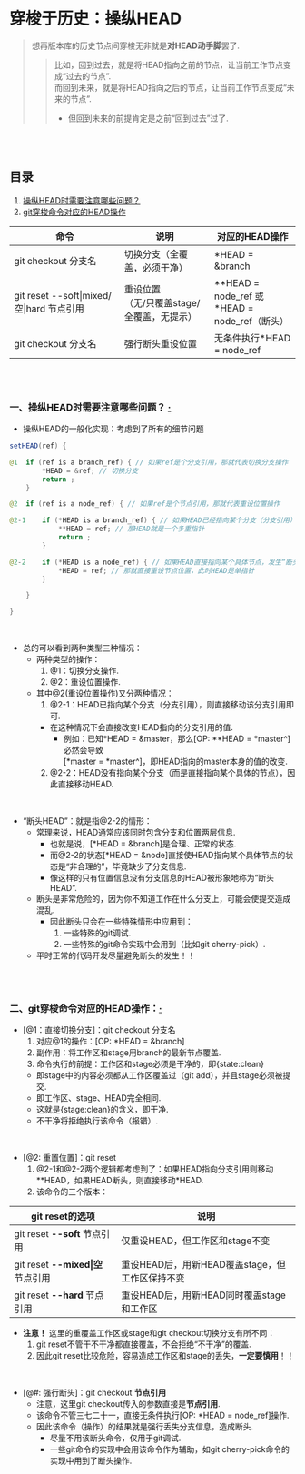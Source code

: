# 穿梭于历史：操纵HEAD
> 想再版本库的历史节点间穿梭无非就是**对HEAD动手脚**罢了.
>> 比如，回到过去，就是将HEAD指向之前的节点，让当前工作节点变成“过去的节点”.<br>
>> 而回到未来，就是将HEAD指向之后的节点，让当前工作节点变成“未来的节点”.
>>   - 但回到未来的前提肯定是之前“回到过去”过了.

<br><br>

## 目录

1. [操纵HEAD时需要注意哪些问题？](#一操纵head时需要注意哪些问题--)
2. [git穿梭命令对应的HEAD操作](#二git穿梭命令对应的head操作)

| 命令 | 说明 | 对应的HEAD操作 |
| --- | --- | --- |
| git checkout 分支名 | 切换分支（全覆盖，必须干净） | \*HEAD = &branch |
| git reset --soft\|mixed/空\|hard 节点引用 | 重设位置<br>（无/只覆盖stage/全覆盖，无提示） | \*\*HEAD = node_ref  或<br>\*HEAD =  node_ref（断头）|
| git checkout 分支名 | 强行断头重设位置 | 无条件执行\*HEAD = node_ref |

<br><br>

### 一、操纵HEAD时需要注意哪些问题？  [·](#目录)

- 操纵HEAD的一般化实现：考虑到了所有的细节问题

```java
setHEAD(ref) {

@1  if (ref is a branch_ref) { // 如果ref是个分支引用，那就代表切换分支操作
        *HEAD = &ref; // 切换分支
        return ;
    }

@2  if (ref is a node_ref) { // 如果ref是个节点引用，那就代表重设位置操作

@2-1    if (*HEAD is a branch_ref) { // 如果HEAD已经指向某个分支（分支引用）
            **HEAD = ref; // 那HEAD就是一个多重指针
            return ;
        }

@2-2    if (*HEAD is a node_ref) { // 如果HEAD直接指向某个具体节点，发生“断头”的情况
            *HEAD = ref; // 那就直接重设节点位置，此时HEAD是单指针
        }

    }

}
```

<br>

- 总的可以看到两种类型三种情况：
  - 两种类型的操作：
    1. @1：切换分支操作.
    2. @2：重设位置操作.
  - 其中@2(重设位置操作)又分两种情况：
    1. @2-1：HEAD已指向某个分支（分支引用），则直接移动该分支引用即可.
      - 在这种情况下会直接改变HEAD指向的分支引用的值.
        - 例如：已知\*HEAD = &master，那么[OP: \*\*HEAD = \*master^]必然会导致<br>
        [\*master = \*master^]，即HEAD指向的master本身的值的改变.
    2. @2-2：HEAD没有指向某个分支（而是直接指向某个具体的节点），因此直接移动HEAD.

<br>

- “断头HEAD”：就是指@2-2的情形：
  - 常理来说，HEAD通常应该同时包含分支和位置两层信息.
    - 也就是说，[\*HEAD = &branch]是合理、正常的状态.
    - 而@2-2的状态[\*HEAD = &node]直接使HEAD指向某个具体节点的状态是“非合理的”，毕竟缺少了分支信息.
    - 像这样的只有位置信息没有分支信息的HEAD被形象地称为“断头HEAD”.
  - 断头是非常危险的，因为你不知道工作在什么分支上，可能会使提交造成混乱.
    - 因此断头只会在一些特殊情形中应用到：
      1. 一些特殊的git调试.
      2. 一些特殊的git命令实现中会用到（比如git cherry-pick）.
  - 平时正常的代码开发尽量避免断头的发生！！

<br><br>

### 二、git穿梭命令对应的HEAD操作：[·](#目录)

- [@1：直接切换分支]：git checkout 分支名
  1. 对应@1的操作：[OP: \*HEAD = &branch]
  2. 副作用：将工作区和stage用branch的最新节点覆盖.
  3. 命令执行的前提：工作区和stage必须是干净的，即{state:clean}
    - 即stage中的内容必须都从工作区覆盖过（git add），并且stage必须被提交.
    - 即工作区、stage、HEAD完全相同.
    - 这就是{stage:clean}的含义，即干净.
    - 不干净将拒绝执行该命令（报错）.

<br>

- [@2: 重置位置]：git reset
  1. @2-1和@2-2两个逻辑都考虑到了：如果HEAD指向分支引用则移动\*\*HEAD，如果HEAD断头，则直接移动*HEAD.
  2. 该命令的三个版本：

| git reset的选项 | 说明 |
| --- | --- |
| git reset **--soft** 节点引用 | 仅重设HEAD，但工作区和stage不变 |
| git reset **--mixed\|空** 节点引用 | 重设HEAD后，用新HEAD覆盖stage，但工作区保持不变 |
| git reset **--hard** 节点引用 | 重设HEAD后，用新HEAD同时覆盖stage和工作区 |

- **注意！** 这里的重覆盖工作区或stage和git checkout切换分支有所不同：
  1. git reset不管干不干净都直接覆盖，不会拒绝“不干净”的覆盖.
  2. 因此git reset比较危险，容易造成工作区和stage的丢失，**一定要慎用**！！

<br>

- [@#: 强行断头]：git checkout **节点引用**
  - 注意，这里git checkout传入的参数直接是**节点引用**.
  - 该命令不管三七二十一，直接无条件执行[OP: \*HEAD = node_ref]操作.
  - 因此该命令（操作）的结果就是强行丢失分支信息，造成断头.
    - 尽量不用该断头命令，仅用于git调试.
    - 一些git命令的实现中会用该命令作为辅助，如git cherry-pick命令的实现中用到了断头操作.
